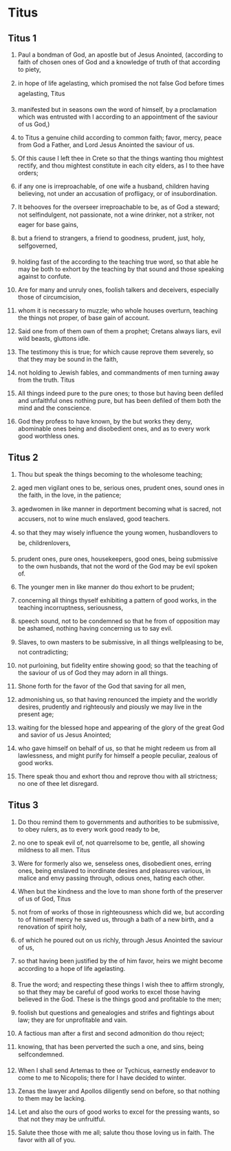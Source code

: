 # Titus

## Titus 1

1. Paul a bondman of God, an apostle but of Jesus Anointed, (according to faith of chosen ones of God and a knowledge of truth of that according to piety,

2. in hope of life agelasting, which promised the not false God before times agelasting, Titus

3. manifested but in seasons own the word of himself, by a proclamation which was entrusted with I according to an appointment of the saviour of us God,)

4. to Titus a genuine child according to common faith; favor, mercy, peace from God a Father, and Lord Jesus Anointed the saviour of us.

5. Of this cause I left thee in Crete so that the things wanting thou mightest rectify, and thou mightest constitute in each city elders, as I to thee have orders;

6. if any one is irreproachable, of one wife a husband, children having believing, not under an accusation of profligacy, or of insubordination.

7. It behooves for the overseer irreproachable to be, as of God a steward; not selfindulgent, not passionate, not a wine drinker, not a striker, not eager for base gains,

8. but a friend to strangers, a friend to goodness, prudent, just, holy, selfgoverned,

9. holding fast of the according to the teaching true word, so that able he may be both to exhort by the teaching by that sound and those speaking against to confute.

10. Are for many and unruly ones, foolish talkers and deceivers, especially those of circumcision,

11. whom it is necessary to muzzle; who whole houses overturn, teaching the things not proper, of base gain of account.

12. Said one from of them own of them a prophet; Cretans always liars, evil wild beasts, gluttons idle.

13. The testimony this is true; for which cause reprove them severely, so that they may be sound in the faith,

14. not holding to Jewish fables, and commandments of men turning away from the truth. Titus

15. All things indeed pure to the pure ones; to those but having been defiled and unfaithful ones nothing pure, but has been defiled of them both the mind and the conscience.

16. God they profess to have known, by the but works they deny, abominable ones being and disobedient ones, and as to every work good worthless ones.

## Titus 2

1. Thou but speak the things becoming to the wholesome teaching;

2. aged men vigilant ones to be, serious ones, prudent ones, sound ones in the faith, in the love, in the patience;

3. agedwomen in like manner in deportment becoming what is sacred, not accusers, not to wine much enslaved, good teachers.

4. so that they may wisely influence the young women, husbandlovers to be, childrenlovers,

5. prudent ones, pure ones, housekeepers, good ones, being submissive to the own husbands, that not the word of the God may be evil spoken of.

6. The younger men in like manner do thou exhort to be prudent;

7. concerning all things thyself exhibiting a pattern of good works, in the teaching incorruptness, seriousness,

8. speech sound, not to be condemned so that he from of opposition may be ashamed, nothing having concerning us to say evil.

9. Slaves, to own masters to be submissive, in all things wellpleasing to be, not contradicting;

10. not purloining, but fidelity entire showing good; so that the teaching of the saviour of us of God they may adorn in all things.

11. Shone forth for the favor of the God that saving for all men,

12. admonishing us, so that having renounced the impiety and the worldly desires, prudently and righteously and piously we may live in the present age;

13. waiting for the blessed hope and appearing of the glory of the great God and savior of us Jesus Anointed;

14. who gave himself on behalf of us, so that he might redeem us from all lawlessness, and might purify for himself a people peculiar, zealous of good works.

15. There speak thou and exhort thou and reprove thou with all strictness; no one of thee let disregard.

## Titus 3

1. Do thou remind them to governments and authorities to be submissive, to obey rulers, as to every work good ready to be,

2. no one to speak evil of, not quarrelsome to be, gentle, all showing mildness to all men. Titus

3. Were for formerly also we, senseless ones, disobedient ones, erring ones, being enslaved to inordinate desires and pleasures various, in malice and envy passing through, odious ones, hating each other.

4. When but the kindness and the love to man shone forth of the preserver of us of God, Titus

5. not from of works of those in righteousness which did we, but according to of himself mercy he saved us, through a bath of a new birth, and a renovation of spirit holy,

6. of which he poured out on us richly, through Jesus Anointed the saviour of us,

7. so that having been justified by the of him favor, heirs we might become according to a hope of life agelasting.

8. True the word; and respecting these things I wish thee to affirm strongly, so that they may be careful of good works to excel those having believed in the God. These is the things good and profitable to the men;

9. foolish but questions and genealogies and strifes and fightings about law; they are for unprofitable and vain.

10. A factious man after a first and second admonition do thou reject;

11. knowing, that has been perverted the such a one, and sins, being selfcondemned.

12. When I shall send Artemas to thee or Tychicus, earnestly endeavor to come to me to Nicopolis; there for I have decided to winter.

13. Zenas the lawyer and Apollos diligently send on before, so that nothing to them may be lacking.

14. Let and also the ours of good works to excel for the pressing wants, so that not they may be unfruitful.

15. Salute thee those with me all; salute thou those loving us in faith. The favor with all of you.

